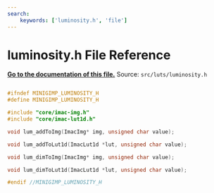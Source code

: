 ```yaml
---
search:
    keywords: ['luminosity.h', 'file']
---
```


# luminosity.h File Reference

**[Go to the documentation of this file.](luminosity_8h.md)**
Source: `src/luts/luminosity.h`

    
    
    
    
    
    
    
      
    
    
    
```cpp

#ifndef MINIGIMP_LUMINOSITY_H
#define MINIGIMP_LUMINOSITY_H

#include "core/imac-img.h"
#include "core/imac-lut1d.h"

void lum_addToImg(ImacImg* img, unsigned char value);

void lum_addToLut1d(ImacLut1d *lut, unsigned char value);

void lum_dimToImg(ImacImg* img, unsigned char value);

void lum_dimToLut1d(ImacLut1d *lut, unsigned char value);

#endif //MINIGIMP_LUMINOSITY_H
```


    
  

